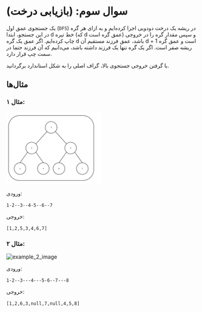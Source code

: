 # سوال سوم: (بازیابی درخت)

یک جستجوی عمق اول (`DFS`) در ریشه یک درخت دودویی اجرا کرده‌ایم و به ازای هر گره در این جستجو، ابتدا d خط تیره (که d عمق گره است) و سپس مقدار گره را در خروجی چاپ کرده‌ایم. اگر عمق یک گره d باشد، عمق فرزند مستقیم آن d + 1 است و عمق گره ریشه صفر است. اگر یک گره تنها یک فرزند داشته باشد، می‌دانیم که آن فرزند حتما در سمت چپ قرار دارد.

با گرفتن خروجی جستجوی بالا، گراف اصلی را به شکل استاندارد برگردانید.

## مثال‌ها

### مثال ۱:

<img src="./assets/question_3_example_1.png" alt="example_1_image" width="50%"/>

ورودی:

```
1-2--3--4-5--6--7
```

خروجی:

```
[1,2,5,3,4,6,7]
```

### مثال ۲:

<img src="./assets/squestion_3_example_2.png" alt="example_2_image" width="50%"/>

ورودی:

```
1-2--3---4---5-6--7---8
```

خروجی:

```
[1,2,6,3,null,7,null,4,5,8]
```

